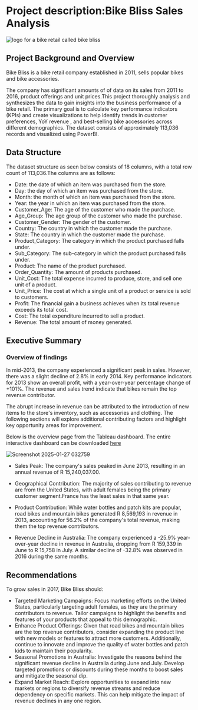 # Project description:Bike Bliss Sales Analysis
![logo for a bike retail called bike bliss](https://github.com/user-attachments/assets/103cf477-af5c-48ae-a45a-262ca1c89353)

## Project Background and Overview 
Bike Bliss is a bike retail company established in 2011, sells popular bikes and bike accessories.

The company has significant amounts of of data on its sales from 2011 to 2016, product offerings and unit prices.This project thoroughly analysis and synthesizes the data to gain insights into the business performance of a bike retail. The primary goal is to calculate key performance indicators (KPIs) and create visualizations to help identify trends in customer preferences, YoY revenue , and best-selling bike accessories across different demographics. The dataset consists of approximately 113,036 records and visualized using PowerBI.

## Data Structure
The dataset structure as seen below consists of 18 columns, with a total row count of 113,036.The columns are as follows:

- Date: the date of which an item was purchased from the store.
- Day: the day of which an item was purchased from the store.
- Month: the month of which an item was purchased from the store.
- Year: the year in which an item was purchased from the store.
- Customer_Age: The age of the customer who made the purchase.
- Age_Group: The age group of the customer who made the purchase.
- Customer_Gender: The gender of the customer.
- Country: The country in which the customer made the purchase.
- State: The country in which the customer made the purchase.
- Product_Category: The category in which the product purchased falls under.
- Sub_Category: The sub-category in which the product purchased falls under.
- Product: The name of the product purchased.
- Order_Quantity: The amount of products purchased.
- Unit_Cost: The total expense incurred to produce, store, and sell one unit of a product.
- Unit_Price: The cost at which a single unit of a product or service is sold to customers.
- Profit: The financial gain a business achieves when its total revenue exceeds its total cost.
- Cost: The total expenditure incurred to sell a product.
- Revenue: The total amount of money generated.

## Executive Summary

### Overview of findings

In mid-2013, the company experienced a significant peak in sales. However, there was a slight decline of 2.8% in early 2014. Key performance indicators for 2013 show an overall profit, with a year-over-year percentage change of +101%. The revenue and sales trend indicate that bikes remain the top revenue contributor.

The abrupt increase in revenue can be attributed to the introduction of new items to the store's inventory, such as accessories and clothing. The following sections will explore additional contributing factors and highlight key opportunity areas for improvement.

Below is the overview page from the Tableau dashboard. The entire interactive dashboard can be downloaded [here](https://public.tableau.com/app/profile/kamogelo.mosiapoa/viz/bikesales_17368584469180/Dashboard1?publish=yes)

![Screenshot 2025-01-27 032759](https://github.com/user-attachments/assets/8532bc70-9af4-493f-b2aa-5214ac8a1708)


- Sales Peak: The company's sales peaked in June 2013, resulting in an annual revenue of R 15,240,037.00.
  
- Geographical Contribution: The majority of sales contributing to revenue are from the United States, with adult females being the primary customer segment.France has the least sales in that same year.
  
- Product Contribution: While water bottles and patch kits are popular, road bikes and mountain bikes generated R 8,569,193 in revenue in 2013, accounting for 56.2% of the company's total revenue, making them the top revenue contributors.

- Revenue Decline in Australia: The company experienced a -25.9% year-over-year decline in revenue in Australia, dropping from R 159,339 in June to R 15,758 in July. A similar decline of -32.8% was observed in 2016 during the same months.

## Recommendations

To grow sales in 2017, Bike Bliss should:
- Targeted Marketing Campaigns: Focus marketing efforts on the United States, particularly targeting adult females, as they are the primary contributors to revenue. Tailor campaigns to highlight the benefits and features of your products that appeal to this demographic.
- Enhance Product Offerings: Given that road bikes and mountain bikes are the top revenue contributors, consider expanding the product line with new models or features to attract more customers. Additionally, continue to innovate and improve the quality of water bottles and patch kids to maintain their popularity.
- Seasonal Promotions in Australia: Investigate the reasons behind the significant revenue decline in Australia during June and July. Develop targeted promotions or discounts during these months to boost sales and mitigate the seasonal dip.
- Expand Market Reach: Explore opportunities to expand into new markets or regions to diversify revenue streams and reduce dependency on specific markets. This can help mitigate the impact of revenue declines in any one region.


